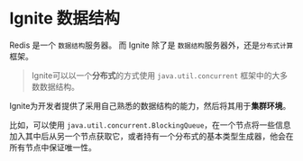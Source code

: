 # Ignite 数据结构

Redis 是一个 ``数据结构``服务器。
而 Ignite 除了是 ``数据结构``服务器外，还是``分布式计算``框架。


>Ignite可以以一个**分布式**的方式使用 ``java.util.concurrent`` 框架中的大多数数据结构。


Ignite为开发者提供了采用自己熟悉的数据结构的能力，然后将其用于**集群环境**。


比如，可以使用 ``java.util.concurrent.BlockingQueue``，在一个节点将一些信息加入其中后从另一个节点获取它，或者持有一个分布式的基本类型生成器，他会在所有节点中保证唯一性。 
